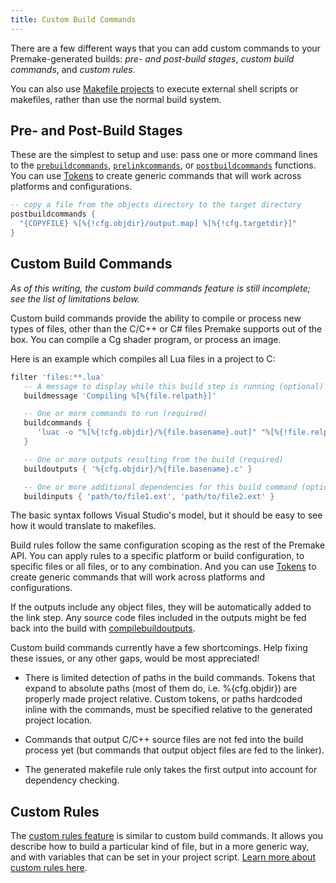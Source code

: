 ```yaml
---
title: Custom Build Commands
---
```


There are a few different ways that you can add custom commands to your Premake-generated builds: *pre- and post-build stages*, *custom build commands*, and *custom rules*.

You can also use [Makefile projects](Makefile-Projects.md) to execute external shell scripts or makefiles, rather than use the normal build system.

## Pre- and Post-Build Stages

These are the simplest to setup and use: pass one or more command lines to the [`prebuildcommands`](prebuildcommands.md), [`prelinkcommands`](prelinkcommands.md), or [`postbuildcommands`](postbuildcommands.md) functions. You can use [Tokens](Tokens.md) to create generic commands that will work across platforms and configurations.


```lua
-- copy a file from the objects directory to the target directory
postbuildcommands {
  "{COPYFILE} %[%{!cfg.objdir}/output.map] %[%{!cfg.targetdir}]"
}
```

## Custom Build Commands

*As of this writing, the custom build commands feature is still incomplete; see the list of limitations below.*

Custom build commands provide the ability to compile or process new types of files, other than the C/C++ or C# files Premake supports out of the box. You can compile a Cg shader program, or process an image.

Here is an example which compiles all Lua files in a project to C:

```lua
filter 'files:**.lua'
   -- A message to display while this build step is running (optional)
   buildmessage 'Compiling %[%{file.relpath}]'

   -- One or more commands to run (required)
   buildcommands {
      'luac -o "%[%{!cfg.objdir}/%{file.basename}.out]" "%[%{!file.relpath}]"'
   }

   -- One or more outputs resulting from the build (required)
   buildoutputs { '%{cfg.objdir}/%{file.basename}.c' }

   -- One or more additional dependencies for this build command (optional)
   buildinputs { 'path/to/file1.ext', 'path/to/file2.ext' }

```

The basic syntax follows Visual Studio's model, but it should be easy to see how it would translate to makefiles.

Build rules follow the same configuration scoping as the rest of the Premake API. You can apply rules to a specific platform or build configuration, to specific files or all files, or to any combination. And you can use [Tokens](Tokens.md) to create generic commands that will work across platforms and configurations.

If the outputs include any object files, they will be automatically added to the link step.
Any source code files included in the outputs might be fed back into the build with [compilebuildoutputs](compilebuildoutputs.md).


Custom build commands currently have a few shortcomings. Help fixing these issues, or any other gaps, would be most appreciated!

* There is limited detection of paths in the build commands. Tokens that
  expand to absolute paths (most of them do, i.e. %{cfg.objdir}) are properly
  made project relative. Custom tokens, or paths hardcoded inline with the
  commands, must be specified relative to the generated project location.

* Commands that output C/C++ source files are not fed into the build
  process yet (but commands that output object files are fed to the
  linker).

* The generated makefile rule only takes the first output into account
  for dependency checking.


## Custom Rules ##

The [custom rules feature](Custom-Rules.md) is similar to custom build commands. It allows you describe how to build a particular kind of file, but in a more generic way, and with variables that can be set in your project script. [Learn more about custom rules here](Custom-Rules.md).
